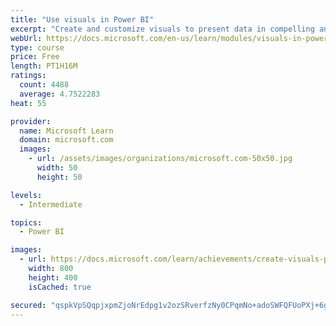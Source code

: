 ```yaml
---
title: "Use visuals in Power BI"
excerpt: "Create and customize visuals to present data in compelling and insightful ways."
webUrl: https://docs.microsoft.com/en-us/learn/modules/visuals-in-power-bi/
type: course
price: Free
length: PT1H16M
ratings:
  count: 4488
  average: 4.7522283
heat: 55

provider:
  name: Microsoft Learn
  domain: microsoft.com
  images:
    - url: /assets/images/organizations/microsoft.com-50x50.jpg
      width: 50
      height: 50

levels:
  - Intermediate

topics:
  - Power BI

images:
  - url: https://docs.microsoft.com/learn/achievements/create-visuals-power-bi-desktop-social.png
    width: 800
    height: 400
    isCached: true

secured: "qspkVpSQqpjxpmZjoNrEdpg1v2ozSRverfzNy0CPqmNo+adoSWFQFUoPXj+6g3ZuMnv+EWQlfW4lyswe9OUWoiM4Z84BgXB9ty2g2/meANmvx/kuv5lLvz7UB1Oupm3GLeR3MgePJQ1vYwvn3d/7f/wW2HOj8idYHEPkkZii4vm0QXeffk05sow4EY4D/EKe8m29kFe1V1WZDHNBocyfA+yqlHDuCBFaxwSZ3UopEbCqO6ttHrbwNpVDO6IzcgC49RiO86xVrwYO1chJR2Crf0bAi2R5LfNyNHorAZp7+IKt256a7cFbptZordIUiHvf2Xkg58jN/RVhMmBZwTa2yvXfqBu7FBZaHPPiyzIQiXfDERXrZOTPR2400mQyxM0CC/bYXuijvTXWXxE44YKaxEIbvSu1CQTOIiVbLlFBPbY=;eq1cCHsPizgJP3g/KvbvbA=="
---
```


